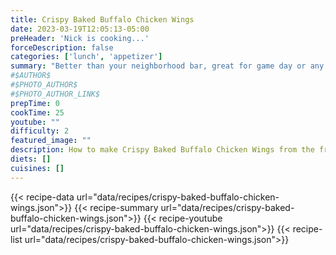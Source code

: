 ```yaml
---
title: Crispy Baked Buffalo Chicken Wings
date: 2023-03-19T12:05:13-05:00
preHeader: 'Nick is cooking...'
forceDescription: false
categories: ['lunch', 'appetizer']
summary: "Better than your neighborhood bar, great for game day or any day."
#$AUTHOR$
#$PHOTO_AUTHOR$
#$PHOTO_AUTHOR_LINK$
prepTime: 0
cookTime: 25
youtube: ""
difficulty: 2
featured_image: ""
description: How to make Crispy Baked Buffalo Chicken Wings from the free online cookbook
diets: []
cuisines: []
---
```

{{< recipe-data url="data/recipes/crispy-baked-buffalo-chicken-wings.json">}}
{{< recipe-summary url="data/recipes/crispy-baked-buffalo-chicken-wings.json">}}
{{< recipe-youtube url="data/recipes/crispy-baked-buffalo-chicken-wings.json">}}
{{< recipe-list url="data/recipes/crispy-baked-buffalo-chicken-wings.json">}}
